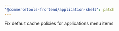 ```yaml
---
'@commercetools-frontend/application-shell': patch
---
```


Fix default cache policies for applications menu items
